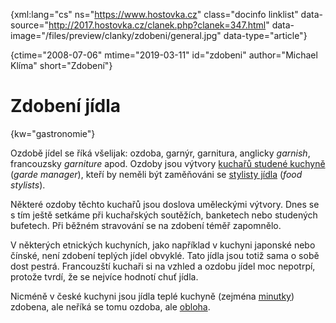 
{xml:lang="cs" ns="https://www.hostovka.cz" class="docinfo linklist" data-source="http://2017.hostovka.cz/clanek.php?clanek=347.html" data-image="/files/preview/clanky/zdobeni/general.jpg" data-type="article"}

{ctime="2008-07-06" mtime="2019-03-11" id="zdobeni" author="Michael Klíma" short="Zdobení"}

# Zdobení jídla

<!-- generated attribute kw by user_udpatekw.sh on 2020-02-28, do not edit -->

{kw="gastronomie"}

Ozdobě jídel se říká všelijak: ozdoba, garnýr, garnitura, anglicky _garnish_, francouzsky _garniture_ apod. Ozdoby jsou výtvory [kuchařů studené kuchyně][1] (_garde manager_), kteří by neměli být zaměňováni se [stylisty jídla][2] (_food stylists_).

Některé ozdoby těchto kuchařů jsou doslova uměleckými výtvory. Dnes se s tím ještě setkáme při kuchařských soutěžích, banketech nebo studených bufetech. Při běžném stravování se na zdobení téměř zapomnělo.

V některých etnických kuchyních, jako například v kuchyni japonské nebo čínské, není zdobení teplých jídel obvyklé. Tato jídla jsou totiž sama o sobě dost pestrá. Francouzští kuchaři si na vzhled a ozdobu jídel moc nepotrpí, protože tvrdí, že se nejvíce hodnotí chuť jídla.

Nicméně v české kuchyni jsou jídla teplé kuchyně (zejména [minutky][3]) zdobena, ale neříká se tomu ozdoba, ale [obloha][4].

 [1]: /garde_manger
 [2]: /food_styling
 [3]: /minutky
 [4]: /obloha

